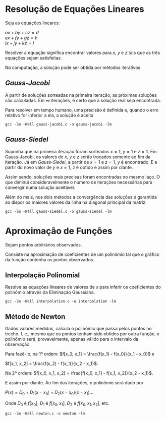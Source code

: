 # Resolução de Equações Lineares

Seja as equações lineares:

$ax + by + cz = d$ \
$ex + fy + gz = h$ \
$ix + jy + kz = l$

Resolver a equação significa encontrar valores para $x$, $y$ e $z$ tais que as três equações sejam satisfeitas.

Na computação, a solução pode ser obtida por métodos iterativos.

## _Gauss-Jacobi_

A partir de soluções sorteadas na primeira iteração, as próximas soluções são calculadas. Em ∞ iterações, é certo que a solução real seja encontrada.

Para resolver em tempo humano, uma precisão é definida e, quando o erro relativo for inferior a ela, a solução é aceita.

`gcc -lm -Wall gauss-jacobi.c -o gauss-jacobi -lm`

## _Gauss-Siedel_

Suponha que na primeira iteração foram sorteados $x = 1$, $y = 1$ e $z = 1$. Em Gauss-Jacobi, os valores de $x$, $y$ e $z$ serão trocados somente ao fim da iteração. Já em _Gauss-Siedel_, a partir de $x = 1$ e $z = 1$, $y$ é encontrado. E a partir do novo valor de $y$ e $x = 1$, $z$ é obtido e assim por diante.

Assim sendo, soluções mais precisas foram encontradas no mesmo laço. O que diminui consideravelmente o número de iterações necessárias para convergir numa solução aceitável.

Além do mais, nos dois métodos a convergência das soluções é garantida ao dispor os maiores valores da linha na diagonal principal da matriz.

`gcc -lm -Wall gauss-siedel.c -o gauss-siedel -lm`

# Aproximação de Funções

Sejam pontos arbitrários observados. 

Consiste na aproximação de coeficientes de um polinômio tal que o gráfico da função contenha os pontos observados.

## Interpolação Polinomial

Resolve as equações lineares de valores de $x$ para inferir os coeficientes do polinômio através da Eliminação Gaussiana.

`gcc -lm -Wall interpolation.c -o interpolation -lm`

## Método de Newton

Dados valores medidos, calcula o polinômio que passa pelos pontos no trecho. I. e., mesmo que os pontos tenham sido obtidos por outra função, o polinômio será, provavelmente, apenas válido para o intervalo da observação.

Para fazê-lo, na 1º ordem: $f[x_0, x_1] = \frac{f(x_1) - f(x_0)}{x_1 - x_0}$ e 

$f[x_1, x_2] = \frac{f(x_2) - f(x_1)}{x_2 - x_1}$. 

Na 2ª ordem: $f[x_0, x_1, x_2] = \frac{f[x_0, x_1] - f[x_1, x_2]}{x_2 - x_1}$.

E assim por diante. Ao fim das iterações, o polinômio será dado por

$P(x) = D_0 + D_1(x - x_0) + D_2(x - x_0)(x - x_1)...$

Onde $D_0$ é $f[x_0]$, $D_1$ é $f[x_0, x_1]$, $D_2$ é $f[x_0, x_1, x_2]$, etc.

`gcc -lm -Wall newton.c -o newton -lm`